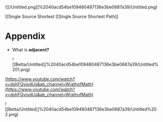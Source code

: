 
![[/Untitled.png]]%2040acd54be109480487136e3be0687a39/Untitled.png)

[[Single Source Shortest [[Single Source Shortest Path]]

# Appendix

- What is **adjacent?**
    
    ![[Betta/Untitled]]%2040acd54be109480487136e3be0687a39/Untitled%201.png)
    

[https://www.youtube.com/watch?v=dxhFQyivdUs&ab_channel=WrathofMath](https://www.youtube.com/watch?v=dxhFQyivdUs&ab_channel=WrathofMath)

![[Betta/Untitled]]%2040acd54be109480487136e3be0687a39/Untitled%202.png)